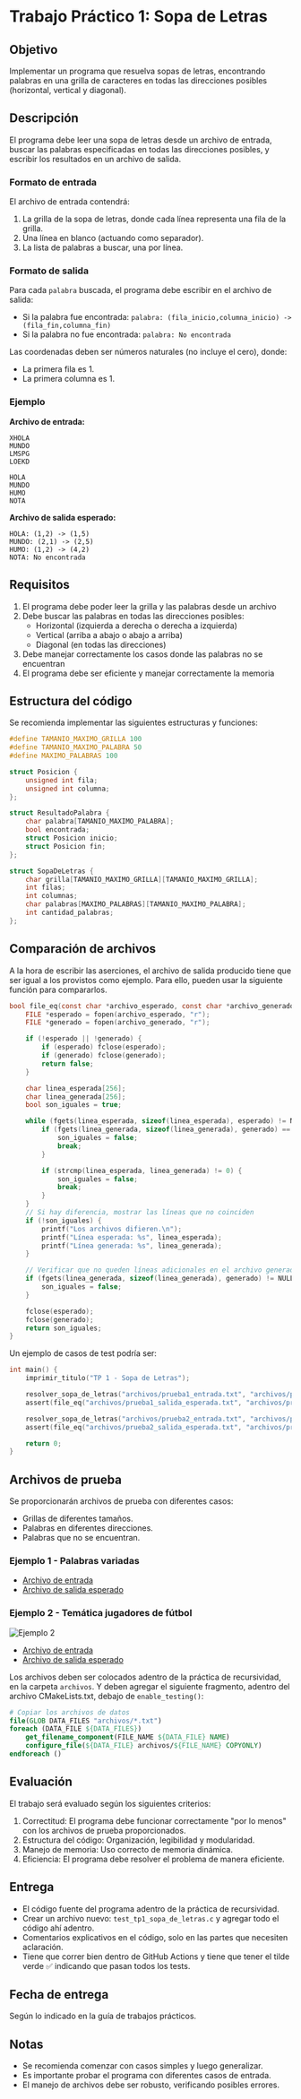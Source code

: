 # Trabajo Práctico 1: Sopa de Letras

## Objetivo
Implementar un programa que resuelva sopas de letras, encontrando palabras en una grilla de caracteres en todas las direcciones posibles (horizontal, vertical y diagonal).

## Descripción
El programa debe leer una sopa de letras desde un archivo de entrada, buscar las palabras especificadas en todas las direcciones posibles, y escribir los resultados en un archivo de salida.

### Formato de entrada
El archivo de entrada contendrá:
1. La grilla de la sopa de letras, donde cada línea representa una fila de la grilla.
2. Una línea en blanco (actuando como separador).
3. La lista de palabras a buscar, una por línea.

### Formato de salida
Para cada `palabra` buscada, el programa debe escribir en el archivo de salida:
- Si la palabra fue encontrada: `palabra: (fila_inicio,columna_inicio) -> (fila_fin,columna_fin)`
- Si la palabra no fue encontrada: `palabra: No encontrada`

Las coordenadas deben ser números naturales (no incluye el cero), donde:
- La primera fila es 1.
- La primera columna es 1.

### Ejemplo
**Archivo de entrada:**
```
XHOLA
MUNDO
LMSPG
LOEKD

HOLA
MUNDO
HUMO
NOTA
```

**Archivo de salida esperado:**
```
HOLA: (1,2) -> (1,5)
MUNDO: (2,1) -> (2,5)
HUMO: (1,2) -> (4,2)
NOTA: No encontrada
```

## Requisitos
1. El programa debe poder leer la grilla y las palabras desde un archivo
2. Debe buscar las palabras en todas las direcciones posibles:
   - Horizontal (izquierda a derecha o derecha a izquierda)
   - Vertical (arriba a abajo o abajo a arriba)
   - Diagonal (en todas las direcciones)
3. Debe manejar correctamente los casos donde las palabras no se encuentran
4. El programa debe ser eficiente y manejar correctamente la memoria

## Estructura del código
Se recomienda implementar las siguientes estructuras y funciones:

```c
#define TAMANIO_MAXIMO_GRILLA 100
#define TAMANIO_MAXIMO_PALABRA 50
#define MAXIMO_PALABRAS 100

struct Posicion {
    unsigned int fila;
    unsigned int columna;
};

struct ResultadoPalabra {
    char palabra[TAMANIO_MAXIMO_PALABRA];
    bool encontrada;
    struct Posicion inicio;
    struct Posicion fin;
};

struct SopaDeLetras {
    char grilla[TAMANIO_MAXIMO_GRILLA][TAMANIO_MAXIMO_GRILLA];
    int filas;
    int columnas;
    char palabras[MAXIMO_PALABRAS][TAMANIO_MAXIMO_PALABRA];
    int cantidad_palabras;
};
```

## Comparación de archivos
A la hora de escribir las aserciones, el archivo de salida producido tiene que ser igual a los provistos como ejemplo. Para ello, pueden usar la siguiente función para compararlos.
```c
bool file_eq(const char *archivo_esperado, const char *archivo_generado) {
    FILE *esperado = fopen(archivo_esperado, "r");
    FILE *generado = fopen(archivo_generado, "r");

    if (!esperado || !generado) {
        if (esperado) fclose(esperado);
        if (generado) fclose(generado);
        return false;
    }

    char linea_esperada[256];
    char linea_generada[256];
    bool son_iguales = true;

    while (fgets(linea_esperada, sizeof(linea_esperada), esperado) != NULL) {
        if (fgets(linea_generada, sizeof(linea_generada), generado) == NULL) {
            son_iguales = false;
            break;
        }

        if (strcmp(linea_esperada, linea_generada) != 0) {
            son_iguales = false;
            break;
        }
    }
    // Si hay diferencia, mostrar las líneas que no coinciden
    if (!son_iguales) {
        printf("Los archivos difieren.\n");
        printf("Línea esperada: %s", linea_esperada);
        printf("Línea generada: %s", linea_generada);
    }

    // Verificar que no queden líneas adicionales en el archivo generado
    if (fgets(linea_generada, sizeof(linea_generada), generado) != NULL) {
        son_iguales = false;
    }

    fclose(esperado);
    fclose(generado);
    return son_iguales;
}
```

Un ejemplo de casos de test podría ser:
```c
int main() {
    imprimir_titulo("TP 1 - Sopa de Letras");

    resolver_sopa_de_letras("archivos/prueba1_entrada.txt", "archivos/prueba1_salida.txt");
    assert(file_eq("archivos/prueba1_salida_esperada.txt", "archivos/prueba1_salida.txt"));

    resolver_sopa_de_letras("archivos/prueba2_entrada.txt", "archivos/prueba2_salida.txt");
    assert(file_eq("archivos/prueba2_salida_esperada.txt", "archivos/prueba2_salida.txt"));

    return 0;
}
```

## Archivos de prueba
Se proporcionarán archivos de prueba con diferentes casos:
- Grillas de diferentes tamaños.
- Palabras en diferentes direcciones.
- Palabras que no se encuentran.

### Ejemplo 1 - Palabras variadas
* [Archivo de entrada](archivos/prueba1_entrada.txt)
* [Archivo de salida esperado](archivos/prueba1_salida_esperada.txt)

### Ejemplo 2 - Temática jugadores de fútbol
![Ejemplo 2](archivos/prueba2.png)
* [Archivo de entrada](archivos/prueba2_entrada.txt)
* [Archivo de salida esperado](archivos/prueba2_salida_esperada.txt)

Los archivos deben ser colocados adentro de la práctica de recursividad, en la carpeta `archivos`.
Y deben agregar el siguiente fragmento, adentro del archivo CMakeLists.txt, debajo de `enable_testing()`:
```cmake
# Copiar los archivos de datos
file(GLOB DATA_FILES "archivos/*.txt")
foreach (DATA_FILE ${DATA_FILES})
    get_filename_component(FILE_NAME ${DATA_FILE} NAME)
    configure_file(${DATA_FILE} archivos/${FILE_NAME} COPYONLY)
endforeach ()
```

## Evaluación
El trabajo será evaluado según los siguientes criterios:
1. Correctitud: El programa debe funcionar correctamente "por lo menos" con los archivos de prueba proporcionados.
2. Estructura del código: Organización, legibilidad y modularidad.
3. Manejo de memoria: Uso correcto de memoria dinámica.
4. Eficiencia: El programa debe resolver el problema de manera eficiente.

## Entrega
- El código fuente del programa adentro de la práctica de recursividad.
- Crear un archivo nuevo: `test_tp1_sopa_de_letras.c` y agregar todo el código ahí adentro.
- Comentarios explicativos en el código, solo en las partes que necesiten aclaración.
- Tiene que correr bien dentro de GitHub Actions y tiene que tener el tilde verde ✅ indicando que pasan todos los tests.

## Fecha de entrega
Según lo indicado en la guía de trabajos prácticos.

## Notas
- Se recomienda comenzar con casos simples y luego generalizar.
- Es importante probar el programa con diferentes casos de entrada.
- El manejo de archivos debe ser robusto, verificando posibles errores. 
